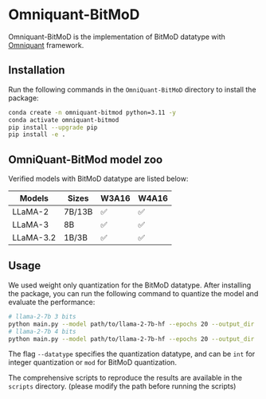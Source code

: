 # Omniquant-BitMoD

Omniquant-BitMoD is the implementation of BitMoD datatype with [Omniquant](https://github.com/OpenGVLab/OmniQuant) framework.

## Installation 

Run the following commands in the `OmniQuant-BitMoD` directory to install the package:

```bash
conda create -n omniquant-bitmod python=3.11 -y
conda activate omniquant-bitmod
pip install --upgrade pip 
pip install -e .
```

## OmniQuant-BitMod model zoo

Verified models with BitMoD datatype are listed below:

| Models    | Sizes                           | W3A16   | W4A16 |
| -------   | ------------------------------- | -----   | ------|
| LLaMA-2   | 7B/13B                          | ✅      | ✅     |
| LLaMA-3   | 8B                              | ✅      | ✅     |
| LLaMA-3.2 | 1B/3B                           | ✅      | ✅     |


## Usage

We used weight only quantization for the BitMoD datatype. After installing the package, you can run the following command to quantize the model and evaluate the performance:

```bash
# llama-2-7b 3 bits
python main.py --model path/to/llama-2-7b-hf --epochs 20 --output_dir ./log/llama-2-7b-hf-w3a16g128 --eval_ppl --wbits 3 --abits 16 --group_size 128 --lwc --lwc_lr 0.015 --aug_loss --datatype mod
# llama-2-7b 4 bits
python main.py --model path/to/llama-2-7b-hf --epochs 20 --output_dir ./log/llama-2-7b-hf-w4a16g128 --eval_ppl --wbits 4 --abits 16 --group_size 128 --lwc --lwc_lr 0.015 --aug_loss --datatype mod
```
The flag `--datatype` specifies the quantization datatype, and can be `int` for integer quantization or `mod` for BitMoD quantization.

The comprehensive scripts to reproduce the results are available in the `scripts` directory. (please modify the path before running the scripts)

